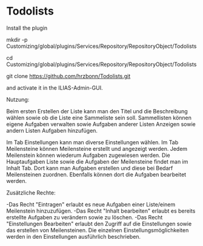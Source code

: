 # Todolists

Install the plugin

mkdir -p Customizing/global/plugins/Services/Repository/RepositoryObject/Todolists

cd Customizing/global/plugins/Services/Repository/RepositoryObject/Todolists

git clone https://github.com/hrzbonn/Todolists.git

and activate it in the ILIAS-Admin-GUI.

Nutzung:

Beim ersten Erstellen der Liste kann man den Titel und die Beschreibung wählen sowie ob die Liste eine Sammeliste sein soll. Sammellisten können eigene Aufgaben verwalten sowie Aufgaben anderer Listen Anzeigen sowie andern Listen Aufgaben hinzufügen.

Im Tab Einstellungen kann man diverse Einstellungen wählen. Im Tab Meilensteine können Meilensteine erstellt und angezeigt werden. Jedem Meilenstein können wiederum Aufgaben zugewiesen werden. Die Hauptaufgaben Liste sowie die Aufgaben der Meilensteine findet man im Inhalt Tab. Dort kann man Aufgaben erstellen und diese bei Bedarf Meilensteinen zuordnen. Ebenfalls können dort die Aufgaben bearbeitet werden.

Zusätzliche Rechte:

-Das Recht "Eintragen" erlaubt es neue Aufgaben einer Liste/einem Meilenstein hinzuzufügen.
-Das Recht "Inhalt bearbeiten" erlaubt es bereits erstellte Aufgaben zu verändern sowie zu löschen.
-Das Recht "Einstellungen Bearbeiten" erlaubt den Zugriff auf die Einstellungen sowie das erstellen von Meilensteinen. Die einzelnen Einstellungsmöglichkeiten werden in den Einstellungen ausführlich beschrieben.
